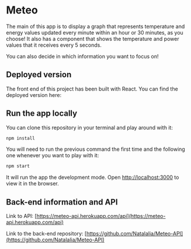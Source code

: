 # Meteo

The main of this app is to display a graph that represents temperature and energy values updated every minute within an hour or 30 minutes, as you choose! It also has a component that shows the temperature and power values that it receives every 5 seconds.

You can also decide in which information you want to focus on!

## Deployed version

The front end of this project has been built with React. You can find the deployed version here:

## Run the app locally

You can clone this repository in your terminal and play around with it:

```bash
npm install
```

You will need to run the previous command the first time and the following one whenever you want to play with it:

```bash
npm start
```

It will run the app the development mode. Open [http://localhost:3000](http://localhost:3000) to view it in the browser.

## Back-end information and API

Link to API: [https://meteo-api.herokuapp.com/api](https://meteo-api.herokuapp.com/api)

Link to the back-end repository: [https://github.com/Natalalia/Meteo-API](https://github.com/Natalalia/Meteo-API)
